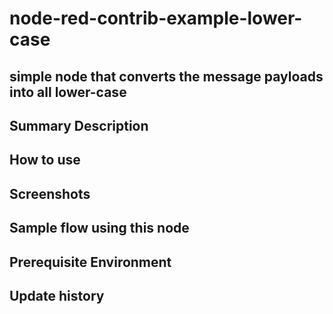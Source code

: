 # node-red-contrib-example-lower-case
## simple node that converts the message payloads into all lower-case
## Summary Description
## How to use
## Screenshots
## Sample flow using this node
## Prerequisite Environment
## Update history